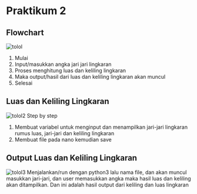 # Praktikum 2
## Flowchart
![tolol](https://user-images.githubusercontent.com/115929351/198880597-5e7ecea4-22c0-444b-bb88-7f549c84f79d.png)
1. Mulai
2. Input/masukkan angka jari jari lingkaran
3. Proses menghitung luas dan keliling lingkaran
4. Maka output/hasil dari luas dan keliling lingkaran akan muncul
5. Selesai
## Luas dan Keliling Lingkaran
![tolol2](https://user-images.githubusercontent.com/115929351/198880780-efba66b0-e50b-4fee-add6-89ef363d5938.png)
Step by step
1. Membuat variabel untuk menginput dan menampilkan jari-jari lingkaran rumus luas, jari-jari dan keliling lingkaran
2. Membuat file pada nano kemudian save

## Output Luas dan Keliling Lingkaran
![tolol3](https://user-images.githubusercontent.com/115929351/198880786-bafe964d-e91b-4230-a32c-8ebbef57bceb.png)
Menjalankan/run dengan python3 lalu nama file, dan akan muncul masukkan jari-jari, dan user memasukkan angka maka hasil luas dan keliling akan ditampilkan. Dan ini adalah hasil output dari keliling dan luas lingkaran
